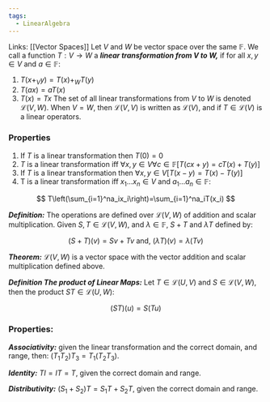 ```yaml
---
tags:
  - LinearAlgebra
---
```

Links: [[Vector Spaces]]
Let $V$ and $W$ be vector space over the same $\mathbb{F}$. We call a function $T: V \to W$ a _**linear transformation from $V$ to $W$,**_ if for all $x, y \in V$ and $a \in\mathbb{F}$:

1. $T(x+_Vy) = T(x) +_W T(y)$
2. $T(ax) = aT(x)$
3. $T(x) = Tx$
The set of all linear transformations from $V$ to $W$ is denoted $\mathcal{L}(V,W)$. When $V = W$, then $\mathcal{L}(V,V)$ is written as $\mathcal{L}(V)$, and if $T\in\mathcal{L}(V)$ is a linear operators.

### Properties

1. If $T$ is a linear transformation then $T(0) = 0$
2. $T$ is a linear transformation iff $\forall x, y \in V \forall c \in\mathbb{F}[T(cx+y) = cT(x) + T(y)]$
3. If $T$ is a linear transformation then $\forall x,y\in V[T(x-y) = T(x) - T(y) ]$
4. T is a linear transformation iff $x_1 \dots x_n \in V$ and $a_1 \dots a_n \in \mathbb{F}$:

$$ T\left(\sum_{i=1}^na_ix_i\right)=\sum_{i=1}^na_iT(x_i) $$

_**Definition:**_ The operations are defined over $\mathcal{L}(V,W)$ of addition and scalar multiplication. Given $S, T \in \mathcal{L}(V,W)$, and $\lambda\in\mathbb{F}$, $S+T$ and $\lambda T$ defined by:

$$ (S+T)(v) =Sv+Tv \text{ and, } (\lambda T)(v) = \lambda (Tv) $$

_**Theorem:**_ $\mathcal{L}(V,W)$ is a vector space with the vector addition and scalar multiplication defined above.

_**Definition The product of Linear Maps:**_ Let $T\in\mathcal{L}(U, V)$ and $S\in\mathcal{L}(V, W)$, then the product $ST \in\mathcal{L}(U,W)$:

$$ (ST)(u)=S(Tu) $$

### Properties:

_**Associativity:**_ given the linear transformation and the correct domain, and range, then: $(T_1T_2)T_3=T_1(T_2T_3)$.

_**Identity:**_ $TI = IT = T$, given the correct domain and range.

_**Distributivity:**_ $(S_1 + S_2)T=S_1T+S_2T$, given the correct domain and range.